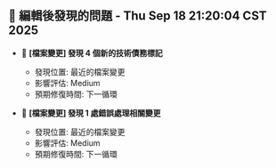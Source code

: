 ## 🚨 編輯後發現的問題 - Thu Sep 18 21:20:04 CST 2025

- 🔄 **[檔案變更] 發現        4 個新的技術債務標記**
  - 發現位置: 最近的檔案變更
  - 影響評估: Medium
  - 預期修復時間: 下一循環

- 🔄 **[檔案變更] 發現        1 處錯誤處理相關變更**
  - 發現位置: 最近的檔案變更
  - 影響評估: Medium
  - 預期修復時間: 下一循環

